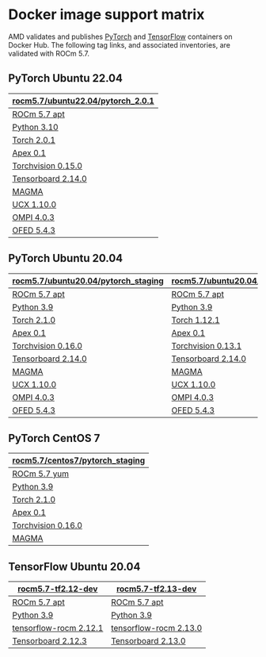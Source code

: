 # Docker image support matrix

AMD validates and publishes
[PyTorch](https://hub.docker.com/r/rocm/pytorch) and
[TensorFlow](https://hub.docker.com/r/rocm/tensorflow) containers on
Docker Hub. The following tag links, and associated inventories, are validated
with ROCm 5.7.

## PyTorch Ubuntu 22.04

| [rocm5.7/ubuntu22.04/pytorch_2.0.1] |
| ----------------------------------- |
| [ROCm 5.7 apt]                      |
| [Python 3.10]                       |
| [Torch 2.0.1]                       |
| [Apex 0.1]                          |
| [Torchvision 0.15.0]                |
| [Tensorboard 2.14.0]                |
| [MAGMA]                             |
| [UCX 1.10.0]                        |
| [OMPI 4.0.3]                        |
| [OFED 5.4.3]                        |

## PyTorch Ubuntu 20.04

| [rocm5.7/ubuntu20.04/pytorch_staging] | [rocm5.7/ubuntu20.04/pytorch_1.12.1] | [rocm5.7/ubuntu20.04/pytorch_1.13.1] | [rocm5.7/ubuntu20.04/pytorch_2.0.1] |
| ------------------------------------- | ------------------------------------ | ------------------------------------ | ----------------------------------- |
| [ROCm 5.7 apt]                        | [ROCm 5.7 apt]                       | [ROCm 5.7 apt]                       | [ROCm 5.7 apt]                      |
| [Python 3.9]                          | [Python 3.9]                         | [Python 3.9]                         | [Python 3.9]                        |
| [Torch 2.1.0]                         | [Torch 1.12.1]                       | [Torch 1.12.1]                       | [Torch 2.0.1]                       |
| [Apex 0.1]                            | [Apex 0.1]                           | [Apex 0.1]                           | [Apex 0.1]                          |
| [Torchvision 0.16.0]                  | [Torchvision 0.13.1]                 | [Torchvision 0.14.0]                 | [Torchvision 0.15.2]                |
| [Tensorboard 2.14.0]                  | [Tensorboard 2.14.0]                 | [Tensorboard 2.12.0]                 | [Tensorboard 2.14.0]                |
| [MAGMA]                               | [MAGMA]                              | [MAGMA]                              | [MAGMA]                             |
| [UCX 1.10.0]                          | [UCX 1.10.0]                         | [UCX 1.10.0]                         | [UCX 1.10.0]                        |
| [OMPI 4.0.3]                          | [OMPI 4.0.3]                         | [OMPI 4.0.3]                         | [OMPI 4.0.3]                        |
| [OFED 5.4.3]                          | [OFED 5.4.3]                         | [OFED 5.4.3]                         | [OFED 5.4.3]                        |

## PyTorch CentOS 7

| [rocm5.7/centos7/pytorch_staging] |
| --------------------------------- |
| [ROCm 5.7 yum]                    |
| [Python 3.9]                      |
| [Torch 2.1.0]                     |
| [Apex 0.1]                        |
| [Torchvision 0.16.0]              |
| [MAGMA]                           |

## TensorFlow Ubuntu 20.04

| [rocm5.7-tf2.12-dev]     | [rocm5.7-tf2.13-dev]     |
| ------------------------ | ------------------------ |
| [ROCm 5.7 apt]           | [ROCm 5.7 apt]           |
| [Python 3.9]             | [Python 3.9]             |
| [tensorflow-rocm 2.12.1] | [tensorflow-rocm 2.13.0] |
| [Tensorboard 2.12.3]     | [Tensorboard 2.13.0]     |

[Apex 0.1]: https://github.com/ROCmSoftwarePlatform/apex/tree/v0.1
[MAGMA]: https://bitbucket.org/icl/magma/src/master/
[OFED 5.4.3]: https://content.mellanox.com/ofed/MLNX_OFED-5.3-1.0.5.0/MLNX_OFED_LINUX-5.3-1.0.5.0-ubuntu20.04-x86_64.tgz
[OMPI 4.0.3]: https://github.com/open-mpi/ompi/tree/v4.0.3
[Python 3.10]: https://www.python.org/downloads/release/python-31013/
[Python 3.9]: https://www.python.org/downloads/release/python-3918/
[ROCm 5.7 apt]: https://repo.radeon.com/rocm/apt/5.7/
[ROCm 5.7 yum]: https://repo.radeon.com/rocm/yum/5.7/
[Tensorboard 2.12.0]: https://github.com/tensorflow/tensorboard/tree/2.12.0
[Tensorboard 2.12.3]: https://github.com/tensorflow/tensorboard/tree/2.12
[Tensorboard 2.13.0]: https://github.com/tensorflow/tensorboard/tree/2.13
[Tensorboard 2.14.0]: https://github.com/tensorflow/tensorboard/tree/2.14
[Torch 1.12.1]: https://github.com/ROCmSoftwarePlatform/pytorch/tree/release/1.12
[Torch 1.12.1]: https://github.com/ROCmSoftwarePlatform/pytorch/tree/release/1.13
[Torch 2.0.1]: https://github.com/ROCmSoftwarePlatform/pytorch/tree/release/2.0
[Torch 2.1.0]: https://github.com/ROCmSoftwarePlatform/pytorch/tree/rocm5.7_internal_testing
[Torchvision 0.13.1]: https://github.com/pytorch/vision/tree/v0.13.1
[Torchvision 0.14.0]: https://github.com/pytorch/vision/tree/v0.14.0
[Torchvision 0.15.0]: https://github.com/pytorch/vision/tree/release/0.15
[Torchvision 0.15.2]: https://github.com/pytorch/vision/tree/release/0.15
[Torchvision 0.16.0]: https://github.com/pytorch/vision/tree/release/0.16
[UCX 1.10.0]: https://github.com/openucx/ucx/tree/v1.10.0
[rocm5.7/centos7/pytorch_staging]: https://hub.docker.com/layers/rocm/pytorch/rocm5.7_centos7_py3.9_pytorch_staging/images/sha256-92240cdf0b4aa7afa76fc78be995caa19ee9c54b5c9f1683bdcac28cedb58d2b
[rocm5.7/ubuntu20.04/pytorch_1.12.1]: https://hub.docker.com/layers/rocm/pytorch/rocm5.7_ubuntu20.04_py3.9_pytorch_1.12.1/images/sha256-e67db9373c045a7b6defd43cc3d067e7d49fd5d380f3f8582d2fb219c1756e1f
[rocm5.7/ubuntu20.04/pytorch_1.13.1]: https://hub.docker.com/layers/rocm/pytorch/rocm5.7_ubuntu20.04_py3.9_pytorch_1.13.1/images/sha256-ed99d159026093d2aaf5c48c1e4b0911508773430377051372733f75c340a4c1
[rocm5.7/ubuntu20.04/pytorch_2.0.1]: https://hub.docker.com/layers/rocm/pytorch/rocm5.7_ubuntu20.04_py3.9_pytorch_2.0.1/images/sha256-4dd86046e5f777f53ae40a75ecfc76a5e819f01f3b2d40eacbb2db95c2f971d4
[rocm5.7/ubuntu20.04/pytorch_staging]: https://hub.docker.com/layers/rocm/pytorch/rocm5.7_ubuntu20.04_py3.9_pytorch_2.0.1/images/sha256-4dd86046e5f777f53ae40a75ecfc76a5e819f01f3b2d40eacbb2db95c2f971d4
[rocm5.7/ubuntu22.04/pytorch_2.0.1]: https://hub.docker.com/layers/rocm/pytorch/rocm5.7_ubuntu22.04_py3.10_pytorch_2.0.1/images/sha256-21df283b1712f3d73884b9bc4733919374344ceacb694e8fbc2c50bdd3e767ee
[rocm5.7-tf2.12-dev]: https://hub.docker.com/layers/rocm/tensorflow/rocm5.7-tf2.12-dev/images/sha256-e0ac4d49122702e5167175acaeb98a79b9500f585d5e74df18facf6b52ce3e59
[rocm5.7-tf2.13-dev]: https://hub.docker.com/layers/rocm/tensorflow/rocm5.7-tf2.13-dev/images/sha256-6f995539eebc062aac2b53db40e2b545192d8b032d0deada8c24c6651a7ac332
[tensorflow-rocm 2.12.1]: https://pypi.org/project/tensorflow-rocm/2.12.1.570/
[tensorflow-rocm 2.13.0]: https://pypi.org/project/tensorflow-rocm/2.13.0.570/

